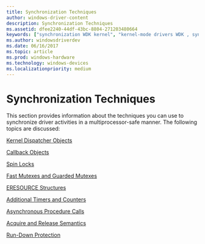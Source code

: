 ```yaml
---
title: Synchronization Techniques
author: windows-driver-content
description: Synchronization Techniques
ms.assetid: dfee2240-44df-43bc-8804-271203480664
keywords: ["synchronization WDK kernel", "kernel-mode drivers WDK , synchronization", "thread synchronization WDK kernel", "simultaneous access protection WDK kernel", "data integrity WDK kernel", "integrity WDK kernel"]
ms.author: windowsdriverdev
ms.date: 06/16/2017
ms.topic: article
ms.prod: windows-hardware
ms.technology: windows-devices
ms.localizationpriority: medium
---
```


# Synchronization Techniques





This section provides information about the techniques you can use to synchronize driver activities in a multiprocessor-safe manner. The following topics are discussed:

[Kernel Dispatcher Objects](kernel-dispatcher-objects.md)

[Callback Objects](callback-objects.md)

[Spin Locks](spin-locks.md)

[Fast Mutexes and Guarded Mutexes](fast-mutexes-and-guarded-mutexes.md)

[ERESOURCE Structures](eresource-structures.md)

[Additional Timers and Counters](additional-timers-and-counters.md)

[Asynchronous Procedure Calls](asynchronous-procedure-calls.md)

[Acquire and Release Semantics](acquire-and-release-semantics.md)

[Run-Down Protection](run-down-protection.md)

 

 




